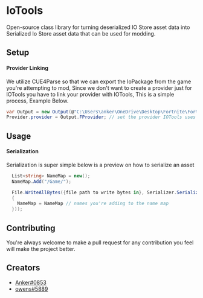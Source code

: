 # IoTools

Open-source class library for turning deserialized IO Store asset data into Serialized Io Store asset data that can be used for modding.

## Setup

#### Provider Linking

We utilize CUE4Parse so that we can export the IoPackage from the game you're attempting to mod, Since we don't want to create a provider just for IOTools you have to link your provider with IOTools, This is a simple process, Example Below.

```csharp
var Output = new Output(@"C:\Users\anker\OneDrive\Desktop\Fortnite\FortniteGame\Content\Paks", @"C:\Users\anker\OneDrive\Desktop\Mappings\++Fortnite+Release-23.50-CL-24376996-Windows.usmap"); // create our provider
Provider.provider = Output.FProvider; // set the provider IOTools uses to our new provider that our modding program uses.
```

## Usage

#### Serialization

Serialization is super simple below is a preview on how to serialize an asset

```csharp
  List<string> NameMap = new();
  NameMap.Add("/Game/");

  File.WriteAllBytes({file path to write bytes in}, Serializer.SerializeAsset({asset path}, new AssetData()
  {
    NameMap = NameMap // names you're adding to the name map
  }));
```


## Contributing

You're always welcome to make a pull request for any contribution you feel will make the project better.

## Creators

- [Anker#0853](https://github.com/OngAnker)
- [owens#5889](https://github.com/owen-developer)
